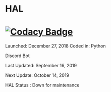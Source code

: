 # HAL
# [![Codacy Badge](https://api.codacy.com/project/badge/Grade/3b064591ab4d40a4a0b2ed87788194b3)](https://www.codacy.com?utm_source=github.com&amp;utm_medium=referral&amp;utm_content=Darkarea51/HAL&amp;utm_campaign=Badge_Grade)
Launched: December 27, 2018 
Coded in: Python

Discord Bot

Last Updated: September 16, 2019 

Next Update: October 14, 2019 

HAL Status : Down for maintenance 





